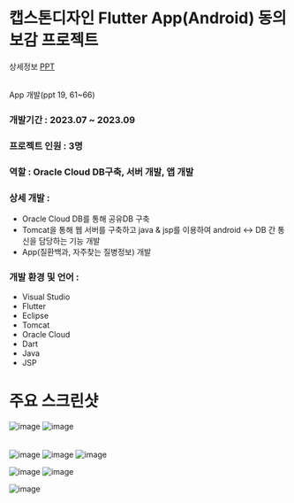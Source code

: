 # 캡스톤디자인 Flutter App(Android) 동의보감 프로젝트

상세정보 [PPT](https://github.com/akdlcnd0994/flutterDEBG/blob/main/%EB%8F%99%EC%9D%98%EB%B3%B4%EA%B0%90(%EC%BB%B4%EA%B3%B58%EC%A1%B0)%20%EC%BA%A1%EC%8A%A4%ED%86%A4%20%EB%94%94%EC%9E%90%EC%9D%B8%20%EC%B5%9C%EC%A2%85%20%EB%B0%9C%ED%91%9C%EC%9E%90%EB%A3%8C.pptx)

<br>
App 개발(ppt 19, 61~66)

### 개발기간 : 2023.07 ~ 2023.09
### 프로젝트 인원 : 3명
### 역할 : Oracle Cloud DB구축, 서버 개발, 앱 개발
### 상세 개발 : 
- Oracle Cloud DB를 통해 공유DB 구축
- Tomcat을 통해 웹 서버를 구축하고 java & jsp를 이용하여 android <-> DB 간 통신을 담당하는 기능 개발
- App(질환백과, 자주찾는 질병정보) 개발
### 개발 환경 및 언어 : 
- Visual Studio
- Flutter
- Eclipse
- Tomcat
- Oracle Cloud
- Dart
- Java
- JSP
# 주요 스크린샷
![image](https://github.com/akdlcnd0994/flutterDEBG/assets/28687142/6f03765b-a6e9-4cdc-9ce8-ae5d2f3db2ad)
![image](https://github.com/akdlcnd0994/flutterDEBG/assets/28687142/7dcf926b-648e-4a69-b232-d9a7bfa24565)
<br><br><br>
![image](https://github.com/akdlcnd0994/flutterDEBG/assets/28687142/f8963af2-e77e-4476-ba0d-74cdbb3c6d94)
![image](https://github.com/akdlcnd0994/flutterDEBG/assets/28687142/4664da3e-d880-4402-8068-49f312f61636)
![image](https://github.com/akdlcnd0994/flutterDEBG/assets/28687142/00dbfd39-74fd-41f9-bca8-ce22796b2869)

![image](https://github.com/akdlcnd0994/flutterDEBG/assets/28687142/31a86009-216c-462d-9140-5a83f9b5c95e)
![image](https://github.com/akdlcnd0994/flutterDEBG/assets/28687142/41f18d69-a87b-42e0-b836-e668500872cc)

![image](https://github.com/akdlcnd0994/flutterDEBG/assets/28687142/06c34b1f-0552-4c4e-a76a-76727bc9142a)






